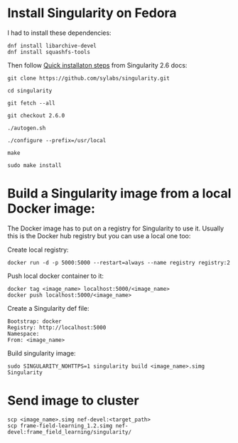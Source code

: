 # Install Singularity on Fedora

I had to install these dependencies:
```
dnf install libarchive-devel
dnf install squashfs-tools
```

Then follow [Quick installaton steps](https://www.sylabs.io/guides/2.6/user-guide/quick_start.html#quick-installation-steps) from Singularity 2.6 docs:
```
git clone https://github.com/sylabs/singularity.git

cd singularity

git fetch --all

git checkout 2.6.0

./autogen.sh

./configure --prefix=/usr/local

make

sudo make install
```

# Build a Singularity image from a local Docker image:

The Docker image has to put on a registry for Singularity to use it. Usually this is the Docker hub registry but you can use a local one too:

Create local registry:
```
docker run -d -p 5000:5000 --restart=always --name registry registry:2
```

Push local docker container to it:
```
docker tag <image_name> localhost:5000/<image_name>
docker push localhost:5000/<image_name>
```

Create a Singularity def file:
```
Bootstrap: docker
Registry: http://localhost:5000
Namespace:
From: <image_name>
```

Build singularity image:
```
sudo SINGULARITY_NOHTTPS=1 singularity build <image_name>.simg Singularity
```

# Send image to cluster

```
scp <image_name>.simg nef-devel:<target_path>
scp frame-field-learning_1.2.simg nef-devel:frame_field_learning/singularity/
```